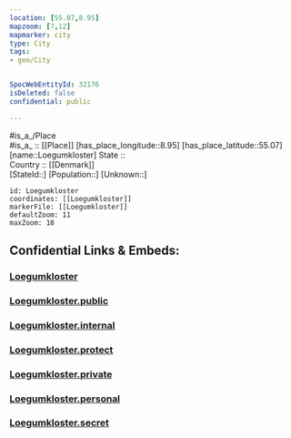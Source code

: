 ```yaml
---
location: [55.07,8.95] 
mapzoom: [7,12] 
mapmarker: city 
type: City
tags:
- geo/City


SpocWebEntityId: 32176
isDeleted: false
confidential: public

---
```

#is_a_/Place  
#is_a_ :: [[Place]] 
[has_place_longitude::8.95] 
[has_place_latitude::55.07] 
[name::Loegumkloster] 
State ::  
Country :: [[Denmark]]  
[StateId::] 
[Population::] 
[Unknown::] 


```leaflet
id: Loegumkloster
coordinates: [[Loegumkloster]] 
markerFile: [[Loegumkloster]] 
defaultZoom: 11 
maxZoom: 18
```


## Confidential Links & Embeds: 

### [Loegumkloster](/_Standards/Earth/Continent/Europe/Europe~North/Denmark/Regions~Denmark/Syddanmark/City/Loegumkloster.md) 

### [Loegumkloster.public](/_public/Earth/Continent/Europe/Europe~North/Denmark/Regions~Denmark/Syddanmark/City/Loegumkloster.public.md) 

### [Loegumkloster.internal](/_internal/Earth/Continent/Europe/Europe~North/Denmark/Regions~Denmark/Syddanmark/City/Loegumkloster.internal.md) 

### [Loegumkloster.protect](/_protect/Earth/Continent/Europe/Europe~North/Denmark/Regions~Denmark/Syddanmark/City/Loegumkloster.protect.md) 

### [Loegumkloster.private](/_private/Earth/Continent/Europe/Europe~North/Denmark/Regions~Denmark/Syddanmark/City/Loegumkloster.private.md) 

### [Loegumkloster.personal](/_personal/Earth/Continent/Europe/Europe~North/Denmark/Regions~Denmark/Syddanmark/City/Loegumkloster.personal.md) 

### [Loegumkloster.secret](/_secret/Earth/Continent/Europe/Europe~North/Denmark/Regions~Denmark/Syddanmark/City/Loegumkloster.secret.md)

